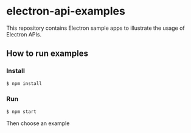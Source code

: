 # electron-api-examples

This repository contains Electron sample apps to illustrate the usage of Electron APIs.

## How to run examples

### Install

```bash
$ npm install
```

### Run

```bash
$ npm start
```

Then choose an example
